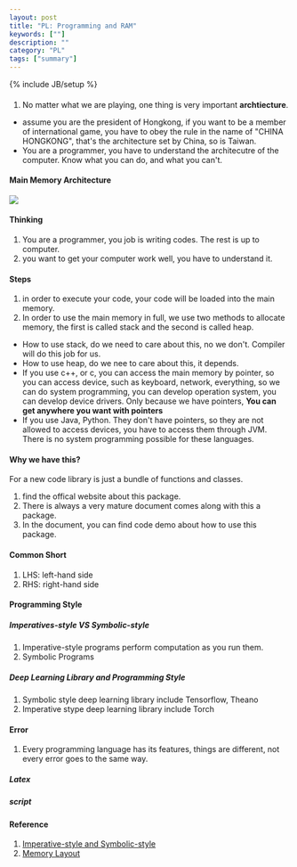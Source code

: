 ```yaml
---
layout: post
title: "PL: Programming and RAM"
keywords: [""]
description: ""
category: "PL"
tags: ["summary"]
---
```

{% include JB/setup %}

####
1. No matter what  we are playing, one thing is very important **archtiecture**.
- assume you are the president of Hongkong, if you want to be a member of
  international game, you have to obey the rule in the name of "CHINA HONGKONG",
  that's the architecture set by China, so is Taiwan.
- You are a programmer, you have to understand the architecutre of the computer.
  Know what you can do, and what you can't.

#### Main Memory Architecture
<img src="{{IMAGE_PATH}}/pl-programming-and-ram-main-memory-architecture.png" />



#### Thinking
1. You are a programmer, you job is writing codes. The rest is up to computer.
2. you want to get your computer work well, you have to understand it.

#### Steps
1. in order to execute your code, your code will be loaded into the main memory.
2. In order to use the main memory in full, we use two methods to allocate
   memory, the first is called stack and the second is called heap.
- How to use stack, do we need to care about this, no we don't. Compiler will do
  this job for us.
- How to use heap, do we nee to care about this, it depends.
- If you use c++, or c, you can access the main memory by pointer, so you can
  access device, such as keyboard, network, everything, so we can do system
  programming, you can develop operation system, you can develop device drivers.
  Only because we have pointers, **You can get anywhere you want with pointers**   
- If you use Java, Python. They don't have pointers, so they are not allowed to
  access devices, you have to access them through JVM. There is no system
  programming possible for these languages.

#### Why we have this?
For a new code library is just a bundle of functions and classes. <br />
1. find the offical website about this package.
2. There is always a very mature document comes along with this a package.
3. In the document, you can find code demo about how to use this package.


#### Common Short
1. LHS: left-hand side
2. RHS: right-hand side

#### Programming Style

##### Imperatives-style VS Symbolic-style 
1. Imperative-style programs perform computation as you run them.
2. Symbolic Programs


##### Deep Learning Library and Programming Style
1. Symbolic style deep learning library include Tensorflow, Theano
2. Imperative stype deep learning library include Torch 

#### Error
1. Every programming language has its features, things are different, not every
   error goes to the same way. 

##### Latex
##### script






#### Reference 
1. [Imperative-style and Symbolic-style](https://mxnet.incubator.apache.org/versions/master/architecture/program_model.html)
2. [Memory Layout](https://cpp.tech-academy.co.uk/memory-layout/)

